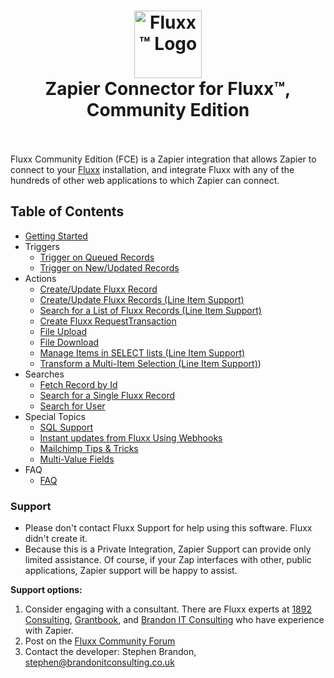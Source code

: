<h1 align="center">
  <img alt="Fluxx™ Logo" src="https://cdn2.hubspot.net/hub/485822/hubfs/FLUXX_Brand_Mark_Fullcolor_PMS_Lrg.png?width=108&height=108" width="108px">
  <br>
  Zapier Connector for Fluxx™, Community Edition 
  <br>
  <br>
</h1>

Fluxx Community Edition (FCE) is a Zapier integration that allows Zapier to connect to your [Fluxx](https://www.fluxx.io) installation, and integrate Fluxx with any of the hundreds of other web applications to which Zapier can connect.

## Table of Contents

- [Getting Started](docs/Getting_Started/Getting_Started.md)
- Triggers
	* [Trigger on Queued Records](docs/Triggers/Trigger_on_Queued_Records.md)
	* [Trigger on New/Updated Records](docs/Triggers/Trigger_on_New_Updated_Records.md)
- Actions
	* [Create/Update Fluxx Record](docs/Actions/Create_Update_Fluxx_Record.md)
	* [Create/Update Fluxx Records (Line Item Support)](docs/Actions/Create_Update_Fluxx_Records.md)
	* [Search for a List of Fluxx Records (Line Item Support)](docs/Actions/Search_List_Fluxx_records.md)
	* [Create Fluxx RequestTransaction](docs/Actions/Create_Fluxx_RequestTransaction.md)
	* [File Upload](docs/Actions/File_Upload.md)
	* [File Download](docs/Actions/File_Download.md)
	* [Manage Items in SELECT lists (Line Item Support)](docs/Actions/Manage_Items_in_Select_Lists.md)
    * [Transform a Multi-Item Selection (Line Item Support)](docs/Actions/Tranasform_Multi_Item_Selection.md))
- Searches
	* [Fetch Record by Id](docs/Searches/Fetch_Record_by_Id.md)
	* [Search for a Single Fluxx Record](docs/Searches/Search_for_Single_Fluxx_Record.md)
	* [Search for User](docs/Searches/Search_for_User.md)
- Special Topics
	* [SQL Support](docs/Special/SQL_Support.md)
	* [Instant updates from Fluxx Using Webhooks](docs/Special/Instant_Updates_with_Webhooks.md)
	* [Mailchimp Tips & Tricks](docs/Special/Mailchimp_Tricks_Tips.md)
    * [Multi-Value Fields](docs/Special/Multi_Value_Fields.md)
- FAQ
    * [FAQ](docs/Faqs/Faqs.md)


### Support

* Please don't contact Fluxx Support for help using this software. Fluxx didn't create it.
* Because this is a Private Integration, Zapier Support can provide only limited assistance. Of course, if your Zap interfaces with other, public applications, Zapier support will be happy to assist.


__Support options:__

1. Consider engaging with a consultant. There are Fluxx experts at [1892 Consulting](https://1892consulting.com), [Grantbook](https://www.grantbook.org), and <a href="mailto:stephen@brandonitconsulting.co.uk">Brandon IT Consulting</a> who have experience with Zapier.
2. Post on the [Fluxx Community Forum](https://community.fluxx.io/home)
3. Contact the developer: Stephen Brandon, stephen@brandonitconsulting.co.uk
